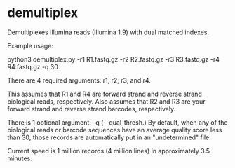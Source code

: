 # demultiplex
Demultiplexes Illumina reads (Illumina 1.9) with dual matched indexes. 

Example usage:

python3 demultiplex.py -r1 R1.fastq.gz -r2 R2.fastq.gz -r3 R3.fastq.gz -r4 R4.fastq.gz -q 30

There are 4 required arguments: r1, r2, r3, and r4. 

This assumes that R1 and R4 are forward strand and reverse strand biological reads, respectively. Also assumes that R2 and R3 are your forward strand and reverse strand barcodes, respectively. 

There is 1 optional argument: -q (--qual_thresh.) By default, when any of the biological reads or barcode sequences have an average quality score less than 30, those records are automatically put in an "undetermined" file. 

Current speed is 1 million records (4 million lines)  in approximately 3.5 minutes. 
